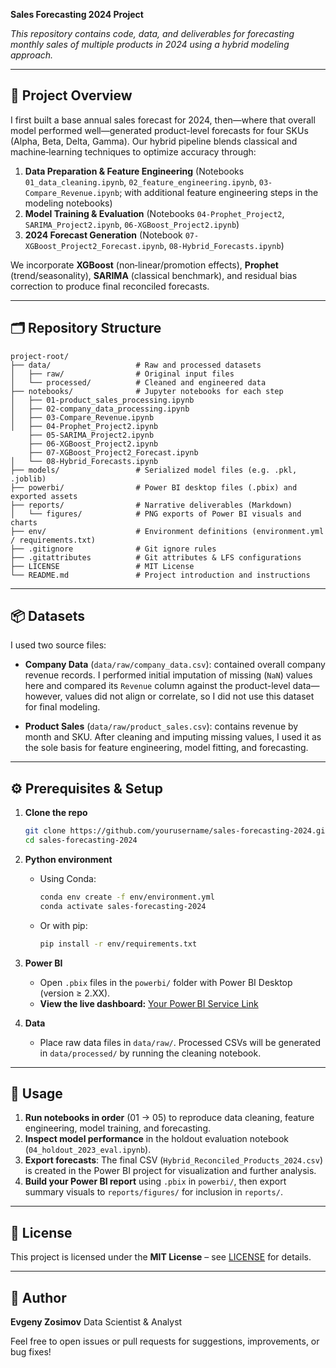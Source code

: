**Sales Forecasting 2024 Project**

*This repository contains code, data, and deliverables for forecasting monthly sales of multiple products in 2024 using a hybrid modeling approach.*

---

## 📄 Project Overview

I first built a base annual sales forecast for 2024, then—where that overall model performed well—generated product-level forecasts for four SKUs (Alpha, Beta, Delta, Gamma). Our hybrid pipeline blends classical and machine‑learning techniques to optimize accuracy through:

1. **Data Preparation & Feature Engineering** (Notebooks `01_data_cleaning.ipynb`, `02_feature_engineering.ipynb`, `03-Compare_Revenue.ipynb`; with additional feature engineering steps in the modeling notebooks)
2. **Model Training & Evaluation** (Notebooks `04-Prophet_Project2`, `SARIMA_Project2.ipynb`, `06-XGBoost_Project2.ipynb`)
3. **2024 Forecast Generation** (Notebook `07-XGBoost_Project2_Forecast.ipynb`, `08-Hybrid_Forecasts.ipynb`)

We incorporate **XGBoost** (non‑linear/promotion effects), **Prophet** (trend/seasonality), **SARIMA** (classical benchmark), and residual bias correction to produce final reconciled forecasts.

---

## 🗂️ Repository Structure

```
project-root/
├── data/                   # Raw and processed datasets
│   ├── raw/                # Original input files
│   └── processed/          # Cleaned and engineered data
├── notebooks/              # Jupyter notebooks for each step
│   ├── 01-product_sales_processing.ipynb
│   ├── 02-company_data_processing.ipynb
│   ├── 03-Compare_Revenue.ipynb
│   ├── 04-Prophet_Project2.ipynb
    ├── 05-SARIMA_Project2.ipynb
    ├── 06-XGBoost_Project2.ipynb
    ├── 07-XGBoost_Project2_Forecast.ipynb
│   └── 08-Hybrid_Forecasts.ipynb
├── models/                 # Serialized model files (e.g. .pkl, .joblib)
├── powerbi/                # Power BI desktop files (.pbix) and exported assets
├── reports/                # Narrative deliverables (Markdown)
│   └── figures/            # PNG exports of Power BI visuals and charts
├── env/                    # Environment definitions (environment.yml / requirements.txt)
├── .gitignore              # Git ignore rules
├── .gitattributes          # Git attributes & LFS configurations
├── LICENSE                 # MIT License
└── README.md               # Project introduction and instructions
```

---

## 📦 Datasets

I used two source files:

* **Company Data** (`data/raw/company_data.csv`): contained overall company revenue records. I performed initial imputation of missing (`NaN`) values here and compared its `Revenue` column against the product-level data—however, values did not align or correlate, so I did not use this dataset for final modeling.

* **Product Sales** (`data/raw/product_sales.csv`): contains revenue by month and SKU. After cleaning and imputing missing values, I used it as the sole basis for feature engineering, model fitting, and forecasting.

---

## ⚙️ Prerequisites & Setup

1. **Clone the repo**

   ```bash
   git clone https://github.com/yourusername/sales-forecasting-2024.git
   cd sales-forecasting-2024
   ```

2. **Python environment**

   * Using Conda:

     ```bash
     conda env create -f env/environment.yml
     conda activate sales-forecasting-2024
     ```
   * Or with pip:

     ```bash
     pip install -r env/requirements.txt
     ```

3. **Power BI**

   * Open `.pbix` files in the `powerbi/` folder with Power BI Desktop (version ≥ 2.XX).
   * **View the live dashboard:** [Your Power BI Service Link](https://app.powerbi.com/view?r=eyJrIjoiM2JlMGRkODAtNzg0MC00NzNiLTgzYmEtMTYxZDhlNDY1MzVkIiwidCI6IjQxOTI3ZjQyLTQ2NWMtNDFmOS1iYzAwLTUxMTVjM2QzNTE3NCIsImMiOjl9)

4. **Data**

   * Place raw data files in `data/raw/`. Processed CSVs will be generated in `data/processed/` by running the cleaning notebook.

---

## 🚀 Usage

1. **Run notebooks in order** (01 → 05) to reproduce data cleaning, feature engineering, model training, and forecasting.
2. **Inspect model performance** in the holdout evaluation notebook (`04_holdout_2023_eval.ipynb`).
3. **Export forecasts**: The final CSV (`Hybrid_Reconciled_Products_2024.csv`) is created in the Power BI project for visualization and further analysis.
4. **Build your Power BI report** using `.pbix` in `powerbi/`, then export summary visuals to `reports/figures/` for inclusion in `reports/`.

---

## 📑 License

This project is licensed under the **MIT License** – see [LICENSE](LICENSE) for details.

---

## 👤 Author

**Evgeny Zosimov**
Data Scientist & Analyst

Feel free to open issues or pull requests for suggestions, improvements, or bug fixes!
